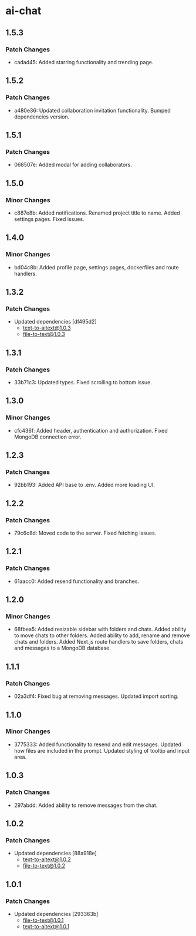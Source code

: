 # ai-chat

## 1.5.3

### Patch Changes

- cadad45: Added starring functionality and trending page.

## 1.5.2

### Patch Changes

- a480e36: Updated collaboration invitation functionality. Bumped dependencies version.

## 1.5.1

### Patch Changes

- 068507e: Added modal for adding collaborators.

## 1.5.0

### Minor Changes

- c887e8b: Added notifications. Renamed project title to name. Added settings pages. Fixed issues.

## 1.4.0

### Minor Changes

- bd04c8b: Added profile page, settings pages, dockerfiles and route handlers.

## 1.3.2

### Patch Changes

- Updated dependencies [df495d2]
  - text-to-aitext@1.0.3
  - file-to-text@1.0.3

## 1.3.1

### Patch Changes

- 33b71c3: Updated types. Fixed scrolling to bottom issue.

## 1.3.0

### Minor Changes

- cfc436f: Added header, authentication and authorization. Fixed MongoDB connection error.

## 1.2.3

### Patch Changes

- 92bb193: Added API base to .env. Added more loading UI.

## 1.2.2

### Patch Changes

- 79c6c8d: Moved code to the server. Fixed fetching issues.

## 1.2.1

### Patch Changes

- 61aacc0: Added resend functionality and branches.

## 1.2.0

### Minor Changes

- 68fbea5: Added resizable sidebar with folders and chats. Added ability to move chats to other folders. Added ability to add, rename and remove chats and folders. Added Next.js route handlers to save folders, chats and messages to a MongoDB database.

## 1.1.1

### Patch Changes

- 02a3df4: Fixed bug at removing messages. Updated import sorting.

## 1.1.0

### Minor Changes

- 3775333: Added functionality to resend and edit messages.
  Updated how files are included in the prompt.
  Updated styling of tooltip and input area.

## 1.0.3

### Patch Changes

- 297abdd: Added ability to remove messages from the chat.

## 1.0.2

### Patch Changes

- Updated dependencies [88a918e]
  - text-to-aitext@1.0.2
  - file-to-text@1.0.2

## 1.0.1

### Patch Changes

- Updated dependencies [293363b]
  - file-to-text@1.0.1
  - text-to-aitext@1.0.1
